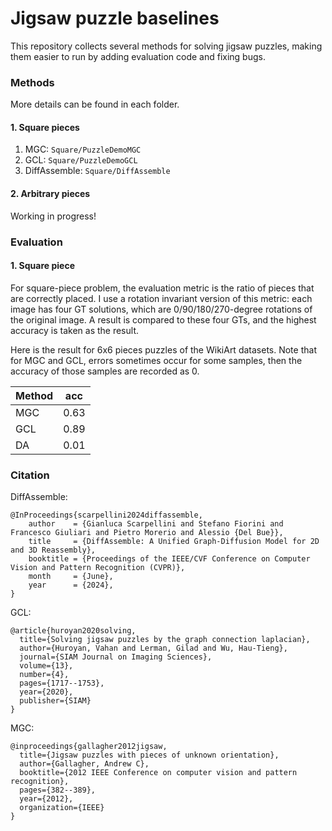 # Jigsaw puzzle baselines

This repository collects several methods for solving jigsaw puzzles, making them easier to run by adding evaluation code and fixing bugs.





### Methods

More details can be found in each folder.
#### 1. Square pieces
1. MGC: `Square/PuzzleDemoMGC`
2. GCL:  `Square/PuzzleDemoGCL`
3. DiffAssemble: `Square/DiffAssemble`




#### 2. Arbitrary pieces
Working in progress!




### Evaluation

#### 1. Square piece
For square-piece problem, the evaluation metric is the ratio of pieces that are correctly placed. I use a rotation invariant version of this metric: each image has four GT solutions, which are 0/90/180/270-degree rotations of the original image. A result is compared to these four GTs, and the highest accuracy is taken as the result.

Here is the result for 6x6 pieces puzzles of the WikiArt datasets. Note that for MGC and GCL, errors sometimes occur for some samples, then the accuracy of those samples are recorded as 0.

| Method | acc |
| --- | --- |
|MGC | 0.63 |
|GCL | 0.89 |
|DA | 0.01 |






### Citation

DiffAssemble:
```
@InProceedings{scarpellini2024diffassemble,
    author    = {Gianluca Scarpellini and Stefano Fiorini and Francesco Giuliari and Pietro Morerio and Alessio {Del Bue}},
    title     = {DiffAssemble: A Unified Graph-Diffusion Model for 2D and 3D Reassembly},
    booktitle = {Proceedings of the IEEE/CVF Conference on Computer Vision and Pattern Recognition (CVPR)},
    month     = {June},
    year      = {2024},
}
```

GCL:
```
@article{huroyan2020solving,
  title={Solving jigsaw puzzles by the graph connection laplacian},
  author={Huroyan, Vahan and Lerman, Gilad and Wu, Hau-Tieng},
  journal={SIAM Journal on Imaging Sciences},
  volume={13},
  number={4},
  pages={1717--1753},
  year={2020},
  publisher={SIAM}
}
```


MGC:
```
@inproceedings{gallagher2012jigsaw,
  title={Jigsaw puzzles with pieces of unknown orientation},
  author={Gallagher, Andrew C},
  booktitle={2012 IEEE Conference on computer vision and pattern recognition},
  pages={382--389},
  year={2012},
  organization={IEEE}
}
```

